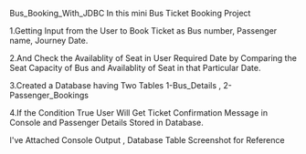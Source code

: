 Bus_Booking_With_JDBC
In this mini Bus Ticket Booking Project

1.Getting Input from the User to Book Ticket as Bus number, Passenger name, Journey Date.

2.And Check the Availablity of Seat in User Required Date by Comparing the Seat Capacity of Bus and Availablity of Seat in that Particular Date.

3.Created a Database having Two Tables 1-Bus_Details , 2-Passenger_Bookings

4.If the Condition True User Will Get Ticket Confirmation Message in Console and Passenger Details Stored in Database.

I've Attached Console Output , Database Table Screenshot for Reference
